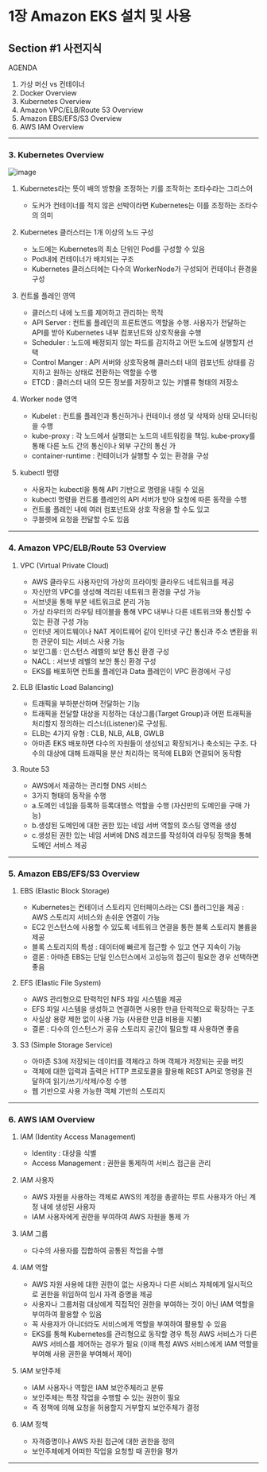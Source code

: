 # 1장 Amazon EKS 설치 및 사용

## Section #1 사전지식

AGENDA

1. 가상 머신 vs 컨테이너
2. Docker Overview
3. Kubernetes Overview
4. Amazon VPC/ELB/Route 53 Overview
5. Amazon EBS/EFS/S3 Overview
6. AWS IAM Overview

---

### 3. Kubernetes Overview

   ![image](https://github.com/devhyunuk/eks-cloudnet/assets/49749510/437f186b-5cde-462a-be6a-b7257ebb7392)

   1) Kubernetes라는 뜻이 배의 방향을 조정하는 키를 조작하는 조타수라는 그리스어
      - 도커가 컨테이너를 적지 않은 선박이라면 Kubernetes는 이를 조정하는 조타수의 의미
     
   2) Kubernetes 클러스터는 1개 이상의 노드 구성
      - 노드에는 Kubernetes의 최소 단위인 Pod를 구성할 수 있음
      - Pod내에 컨테이너가 배치되는 구조
      - Kubernetes 클러스터에는 다수의 WorkerNode가 구성되어 컨테이너 환경을 구성
     
   3) 컨트롤 플레인 영역
      - 클러스터 내에 노드를 제어하고 관리하는 목적
      - API Server : 컨트롤 플레인의 프론트엔드 역할을 수행. 사용자가 전달하는 API를 받아 Kubernetes 내부 컴포넌트와 상호작용을 수행
      - Scheduler : 노드에 배정되지 않는 파드를 감지하고 어떤 노드에 실행할지 선택
      - Control Manger : API 서버와 상호작용해 클러스터 내의 컴포넌트 상태를 감지하고 원하는 상태로 전환하는 역할을 수행
      - ETCD : 클러스터 내의 모든 정보를 저장하고 있는 키밸류 형태의 저장소
     
   4) Worker node 영역
      - Kubelet : 컨트롤 플레인과 통신하거나 컨테이너 생성 및 삭제와 상태 모니터링을 수행
      - kube-proxy :  각 노드에서 실행되는 노드의 네트워킹을 책임. kube-proxy를 통해 다른 노드 간의 통신이나 외부 구간의 통신 가
      - container-runtime : 컨테이너가 실행할 수 있는 환경을 구성
        
   5) kubectl 명령
      -  사용자는 kubectl을 통해 API 기반으로 명령을 내릴 수 있음
      -  kubectl 명령을 컨트롤 플레인의 API 서버가 받아 요청에 따른 동작을 수행
      -  컨트롤 플레인 내에 여러 컴포넌트와 상호 작용을 할 수도 있고
      -  쿠블렛에 요청을 전달할 수도 있음

---

### 4. Amazon VPC/ELB/Route 53 Overview

   1) VPC (Virtual Private Cloud)
      -  AWS 클라우드 사용자만의 가상의 프라이빗 클라우드 네트워크를 제공
      -  자신만의 VPC를 생성해 격리된 네트워크 환경을 구성 가능
      -  서브넷을 통해 부분 네트워크로 분리 가능
      -  가상 라우터의 라우팅 테이블을 통해 VPC 내부나 다른 네트워크와 통신할 수 있는 환경 구성 가능
      -  인터넷 게이트웨이나 NAT 게이트웨어 같이 인터넷 구간 통신과 주소 변환을 위한 관문이 되는 서비스 사용 가능
      -  보안그룹 : 인스턴스 레벨의 보안 통신 환경 구성
      -  NACL : 서브넷 레벨의 보안 통신 환경 구성
      -  EKS를 배포하면 컨트롤 플레인과 Data 플레인이 VPC 환경에서 구성
        
   2) ELB (Elastic Load Balancing)
      -  트래픽을 부하분산하며 전달하는 기능
      -  트래픽을 전달할 대상을 지정하는 대상그룹(Target Group)과 어떤 트래픽을 처리할지 정의하는 리스너(Listener)로 구성됨.
      -  ELB는 4가지 유형 : CLB, NLB, ALB, GWLB
      -  아마존 EKS 배포하면 다수의 자원들이 생성되고 확장되거나 축소되는 구조. 다수의 대상에 대해 트래픽을 분산 처리하는 목적에 ELB와 연결되어 동작함
     
   3) Route 53
      -  AWS에서 제공하는 관리형 DNS 서비스
      -  3가지 형태의 동작을 수행
      -  a.도메인 네임을 등록하 등록대행소 역할을 수행 (자신만의 도메인을 구매 가능)
      -  b.생성된 도메인에 대한 권한 있는 네임 서버 역할의 호스팅 영역을 생성
      -  c.생성된 권한 있는 네임 서버에 DNS 레코드를 작성하여 라우팅 정책을 통해 도메인 서비스 제공

---

### 5. Amazon EBS/EFS/S3 Overview

   1) EBS (Elastic Block Storage)
      -  Kubernetes는 컨테이너 스토리지 인터페이스라는 CSI 플러그인을 제공 : AWS 스토리지 서비스와 손쉬운 연결이 가능
      -  EC2 인스턴스에 사용할 수 있도록 네트워크 연결을 통한 블록 스토리지 볼륨을 제공
      -  블록 스토리지의 특성 : 데이터에 빠르게 접근할 수 있고 연구 지속이 가능
      -  결론 : 아마존 EBS는 단일 인스턴스에서 고성능의 접근이 필요한 경우 선택하면 좋음
     
   2) EFS (Elastic File System)
      -  AWS 관리형으로 탄력적인 NFS 파일 시스템을 제공
      -  EFS 파일 시스템을 생성하고 연결하면 사용한 만큼 탄력적으로 확장하는 구조
      -  사실상 용량 제한 없이 사용 가능 (사용한 만큼 비용을 지불)
      -  결론 :  다수의 인스턴스가 공유 스토리지 공간이 필요할 때 사용하면 좋음
        
   3) S3 (Simple Storage Service)
      -  아마존 S3에 저장되는 데이터를 객체라고 하며 객체가 저장되는 곳을 버킷
      -  객체에 대한 입력과 출력은 HTTP 프로토콜을 활용해 REST API로 명령을 전달하여 읽기/쓰기/삭제/수정 수행
      -  웹 기반으로 사용 가능한 객체 기반의 스토리지

---

### 6. AWS IAM Overview

   1) IAM (Identity Access Management)
      -  Identity : 대상을 식별
      -  Access Management : 권한을 통제하여 서비스 접근을 관리
     
   2) IAM 사용자
      -  AWS 자원을 사용하는 객체로 AWS의 계정을 총괄하는 루트 사용자가 아닌 계정 내에 생성된 사용자
      -  IAM 사용자에게 권한을 부여하여 AWS 자원을 통제 가
        
   3) IAM 그룹
      -  다수의 사용자를 집합하여 공통된 작업을 수행

   4) IAM 역할
      -  AWS 자원 사용에 대한 권한이 없는 사용자나 다른 서비스 자체에게 일시적으로 권한을 위임하여 임시 자격 증명을 제공
      -  사용자나 그룹처럼 대상에게 직접적인 권한을 부여하는 것이 아닌 IAM 역할을 부여하여 활용할 수 있음
      -  꼭 사용자가 아니더라도 서비스에게 역할을 부여하여 활용할 수 있음
      -  EKS를 통해 Kubernetes를 관리형으로 동작할 경우 특정 AWS 서비스가 다른 AWS 서비스를 제어하는 경우가 필요 (이때 특정 AWS 서비스에게 IAM 역할을 부여해 사용 권한을 부여해서 제어)
     
   5) IAM 보안주체
      -   IAM 사용자나 역할은 IAM 보안주체라고 분류
      -   보안주체는 특정 작업을 수행할 수 있는 권한이 필요
      -   즉 정책에 의해 요청을 허용할지 거부할지 보안주체가 결정

   6) IAM 정책
      -   자격증명이나 AWS 자원 접근에 대한 권한을 정의
      -   보안주체에게 어떠한 작업을 요청할 때 권한을 평가

---